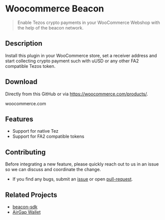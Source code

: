 # Woocommerce Beacon

> Enable Tezos crypto payments in your WooCommerce Webshop with the help of the beacon network.

## Description

Install this plugin in your WooCommerce store, set a receiver address and start collecting crypto payment such with uUSD or any other FA2 compatible Tezos token.

## Download

Directly from this GitHub or via https://woocommerce.com/products/.

woocommerce.com

## Features
- Support for native Tez
- Support for FA2 compatible tokens

## Contributing

Before integrating a new feature, please quickly reach out to us in an issue so we can discuss and coordinate the change.

- If you find any bugs, submit an [issue](../../issues) or open [pull-request](../../pulls).

## Related Projects

- [beacon-sdk](hhttps://github.com/airgap-it/beacon-sdk)
- [AirGap Wallet](https://github.com/airgap-it/airgap-wallet)
